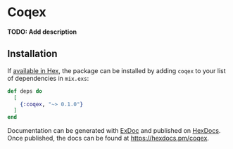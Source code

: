 # Coqex

**TODO: Add description**

## Installation

If [available in Hex](https://hex.pm/docs/publish), the package can be installed
by adding `coqex` to your list of dependencies in `mix.exs`:

```elixir
def deps do
  [
    {:coqex, "~> 0.1.0"}
  ]
end
```

Documentation can be generated with [ExDoc](https://github.com/elixir-lang/ex_doc)
and published on [HexDocs](https://hexdocs.pm). Once published, the docs can
be found at <https://hexdocs.pm/coqex>.

